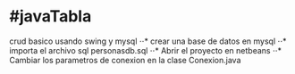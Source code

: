 #javaTabla
=========

crud basico usando swing y mysql
⋅⋅* crear una base de datos en mysql
⋅⋅* importa el archivo sql personasdb.sql
⋅⋅* Abrir el proyecto en netbeans
⋅⋅* Cambiar los parametros de conexion en la clase Conexion.java
